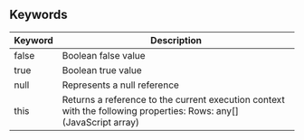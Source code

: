 ## Keywords

| Keyword  | Description                                                                                                                                                                                                                                                                                                                                                                                                |
| -------- | ---------------------------------------------------------------------------------------------------------------------------------------------------------------------------------------------------------------------------------------------------------------------------------------------------------------------------------------------------------------------------------------------------------- |
| false    | Boolean false value                                                                                                                                                                                                                                                                                                                                                                                        |
| true     | Boolean true value                                                                                                                                                                                                                                                                                                                                                                                         |
| null     | Represents a null reference                                                                                                                                                                                                                                                                                                                                                                                |
| this     | Returns a reference to the current execution context with the following properties:  Rows: any[] (JavaScript array)                                                                                                                                                                                                                                                                                        |